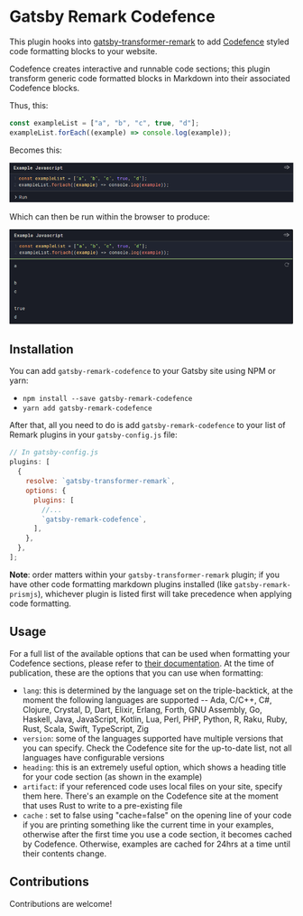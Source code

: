 # Gatsby Remark Codefence

This plugin hooks into [gatsby-transformer-remark](https://www.gatsbyjs.org/packages/gatsby-transformer-remark/) to add [Codefence](https://codefence.io/) styled code formatting blocks to your website.

Codefence creates interactive and runnable code sections; this plugin transform generic code formatted blocks in Markdown into their associated Codefence blocks.

Thus, this:

```js heading="Example JavaScript"
const exampleList = ["a", "b", "c", true, "d"];
exampleList.forEach((example) => console.log(example));
```

Becomes this:

![Example Codefence](./example-codefence-start.PNG)

Which can then be run within the browser to produce:

![Example codefence after running](./example-codefence.PNG)

## Installation

You can add `gatsby-remark-codefence` to your Gatsby site using NPM or yarn:

- `npm install --save gatsby-remark-codefence`
- `yarn add gatsby-remark-codefence`

After that, all you need to do is add `gatsby-remark-codefence` to your list of Remark plugins in your `gatsby-config.js` file:

```javascript
// In gatsby-config.js
plugins: [
  {
    resolve: `gatsby-transformer-remark`,
    options: {
      plugins: [
        //...
        `gatsby-remark-codefence`,
      ],
    },
  },
];
```

**Note**: order matters within your `gatsby-transformer-remark` plugin; if you have other code formatting markdown plugins installed (like `gatsby-remark-prismjs`), whichever plugin is listed first will take precedence when applying code formatting.

## Usage

For a full list of the available options that can be used when formatting your Codefence sections, please refer to [their documentation](https://codefence.io/). At the time of publication, these are the options that you can use when formatting:

- `lang`: this is determined by the language set on the triple-backtick, at the moment the following languages are supported -- Ada, C/C++, C#, Clojure, Crystal, D, Dart, Elixir, Erlang, Forth, GNU Assembly, Go, Haskell, Java, JavaScript, Kotlin, Lua, Perl, PHP, Python, R, Raku, Ruby, Rust, Scala, Swift, TypeScript, Zig
- `version`: some of the languages supported have multiple versions that you can specify. Check the Codefence site for the up-to-date list, not all languages have configurable versions
- `heading`: this is an extremely useful option, which shows a heading title for your code section (as shown in the example)
- `artifact`: if your referenced code uses local files on your site, specify them here. There's an example on the Codefence site at the moment that uses Rust to write to a pre-existing file
- `cache` : set to false using "cache=false" on the opening line of your code if you are printing something like the current time in your examples, otherwise after the first time you use a code section, it becomes cached by Codefence. Otherwise, examples are cached for 24hrs at a time until their contents change.

## Contributions

Contributions are welcome!
